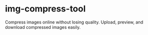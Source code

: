 # img-compress-tool
Compress images online without losing quality. Upload, preview, and download compressed images easily.
